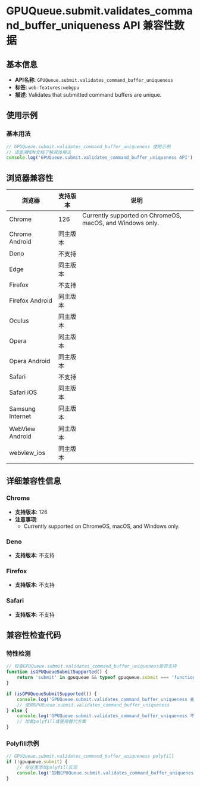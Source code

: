 # GPUQueue.submit.validates_command_buffer_uniqueness API 兼容性数据

## 基本信息

- **API名称**: `GPUQueue.submit.validates_command_buffer_uniqueness`
- **标签**: `web-features:webgpu`
- **描述**: Validates that submitted command buffers are unique.

## 使用示例

### 基本用法

```javascript
// GPUQueue.submit.validates_command_buffer_uniqueness 使用示例
// 请查阅MDN文档了解具体用法
console.log('GPUQueue.submit.validates_command_buffer_uniqueness API');
```

## 浏览器兼容性

| 浏览器 | 支持版本 | 说明 |
|--------|----------|------|
| Chrome | 126 | Currently supported on ChromeOS, macOS, and Windows only. |
| Chrome Android | 同主版本 |  |
| Deno | 不支持 |  |
| Edge | 同主版本 |  |
| Firefox | 不支持 |  |
| Firefox Android | 同主版本 |  |
| Oculus | 同主版本 |  |
| Opera | 同主版本 |  |
| Opera Android | 同主版本 |  |
| Safari | 不支持 |  |
| Safari iOS | 同主版本 |  |
| Samsung Internet | 同主版本 |  |
| WebView Android | 同主版本 |  |
| webview_ios | 同主版本 |  |

## 详细兼容性信息

### Chrome

- **支持版本**: 126
- **注意事项**:
  - Currently supported on ChromeOS, macOS, and Windows only.

### Deno

- **支持版本**: 不支持

### Firefox

- **支持版本**: 不支持

### Safari

- **支持版本**: 不支持

## 兼容性检查代码

### 特性检测

```javascript
// 检查GPUQueue.submit.validates_command_buffer_uniqueness是否支持
function isGPUQueueSubmitSupported() {
    return 'submit' in gpuqueue && typeof gpuqueue.submit === 'function';
}

if (isGPUQueueSubmitSupported()) {
    console.log('GPUQueue.submit.validates_command_buffer_uniqueness 支持');
    // 使用GPUQueue.submit.validates_command_buffer_uniqueness
} else {
    console.log('GPUQueue.submit.validates_command_buffer_uniqueness 不支持，需要polyfill');
    // 加载polyfill或使用替代方案
}
```

### Polyfill示例

```javascript
// GPUQueue.submit.validates_command_buffer_uniqueness polyfill
if (!gpuqueue.submit) {
    // 在这里添加polyfill实现
    console.log('加载GPUQueue.submit.validates_command_buffer_uniqueness polyfill');
}
```

